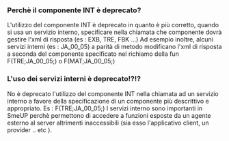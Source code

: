 ### **Perchè il componente INT è deprecato?**

L'utilizzo del componente INT è deprecato in quanto è più corretto, quando si usa un servizio interno, specificare nella chiamata che componente dovrà gestire l'xml di risposta (es :  EXB, TRE, FBK ...)
Ad esempio inoltre, alcuni servizi interni (es :  JA_00_05) a parità di metodo modificano l'xml di risposta a seconda del componente specificato nel richiamo della fun F(TRE;JA_00_05;<metodo>) o F(MAT;JA_00_05;<metodo>)

### **L'uso dei servizi interni è deprecato!?!?**

No è deprecato l'utilizzo del componente INT nella chiamata ad un servizio interno a favore della specificazione di un componente più descrittivo e appropriato. Es :  F(TRE;JA_00_05;<metodo>)
I servizi interno sono importanti in SmeUP perchè permettono di accedere a funzioni esposte da un agente esterno al server altrimenti inaccessibili (sia esso l'applicativo client, un provider .. etc ).
